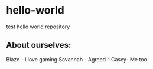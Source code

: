 # hello-world
test hello world repository

## About ourselves:
Blaze - I love gaming
Savannah - Agreed ^
Casey- Me too
